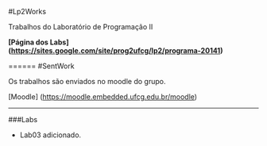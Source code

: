 #Lp2Works

Trabalhos do Laboratório de Programação II

**[Página dos Labs] (https://sites.google.com/site/prog2ufcg/lp2/programa-20141)**

======
#SentWork

Os trabalhos são enviados no moodle do grupo.

[Moodle] (https://moodle.embedded.ufcg.edu.br/moodle)

------
###Labs
+ Lab03 adicionado.
